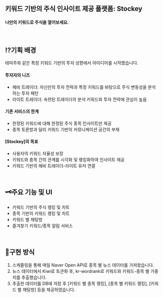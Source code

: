 ## 키워드 기반의 주식 인사이트 제공 플랫폼: Stockey
#### 나만의 키워드로 주식을 열어보세요. 
<br>



## ⁉️기획 배경
테마주와 같은 특정 키워드 기반의 투자 성향에서 아이디어를 시작했습니다.
#### 투자자의 니즈
- 헤비 트레이더: 자신만의 투자 전략과 특정 키워드를 바탕으로 주식 변동성을 분석하는 투자 패턴
- 라이트 트레이더: 숙련된 트레이더의 분석 키워드와 투자 전략에 관심이 높음
#### 기존 서비스의 한계
- 한정된 키워드에 대해 한정된 주식 종목 인사이트만 제공
- 종목 토론방과 달리 키워드 기반의 커뮤니케이션 공간의 부재
#### [Stockey]의 목표
- 사용자의 키워드 자율성 보장
- 키워드와 종목 간의 관계를 시각화 및 랭킹화하여 인사이트 제공
- 키워드 기반의 헤비 트레이더-라이트 유저 연결

<br>

## 🗝️주요 기능 및 UI
- 키워드 기반의 주식 랭킹 및 차트
- 종목 기반의 키워드 랭킹 및 차트
- 키워드 별 채팅방
- 즐겨찾기 키워드/종목 알림 서비스

<br>

## 🤔구현 방식
1. 스케줄링을 통해 매일 Naver Open API로 종목 별 뉴스 데이터를 가져왔습니다.
2. 뉴스 데이터에서 Kiwi로 토큰화 후, kr-wordrank로 키워드와 키워드-종목 별 가중치를 추출했습니다.
3. 추출한 데이터를 DB에 저장 후 [키워드 별 종목 랭킹], [종목 별 키워드 랭킹], [키워드 별 채팅방] 등을 제공하였습니다.
